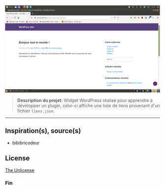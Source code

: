 ![](capture.png)

> **Description du projet**: Widget WordPress réalisé pour apprendre à développer un plugin, celui-ci affiche une liste de liens provenant d'un fichier `liens.json`.

* * *

## Inspiration(s), source(s)

* bibibricodeur

## License

[The Unlicense](https://choosealicense.com/licenses/unlicense/)

### Fin
